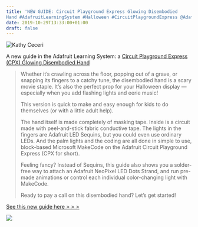 ```yaml
---
title: 'NEW GUIDE: Circuit Playground Express Glowing Disembodied
Hand #AdafruitLearningSystem #Halloween #CircuitPlaygroundExpress @Adafruit @KathyCeceri'
date: 2019-10-29T13:33:00+01:00
draft: false
---
```


![Kathy Ceceri](https://cdn-blog.adafruit.com/uploads/2019/10/GlowHandSequins-1.gif)

A new guide in the Adafruit Learning System: a [Circuit Playground Express (CPX) Glowing Disembodied Hand](https://learn.adafruit.com/cpx-glowing-disembodied-hand/)

> Whether it’s crawling across the floor, popping out of a grave, or snapping its fingers to a catchy tune, the disembodied hand is a scary movie staple. It’s also the perfect prop for your Halloween display — especially when you add flashing lights and eerie music!
> 
> This version is quick to make and easy enough for kids to do themselves (or with a little adult help).
> 
> The hand itself is made completely of masking tape. Inside is a circuit made with peel-and-stick fabric conductive tape. The lights in the fingers are Adafruit LED Sequins, but you could even use ordinary LEDs. And the palm lights and the coding are all done in simple to use, block-based Microsoft MakeCode on the Adafruit Circuit Playground Express (CPX for short).
> 
> Feeling fancy? Instead of Sequins, this guide also shows you a solder-free way to attach an Adafruit NeoPixel LED Dots Strand, and run pre-made animations or control each individual color-changing light with MakeCode.
> 
> Ready to pay a call on this disembodied hand? Let’s get started!

[See this new guide here > > >](https://learn.adafruit.com/cpx-glowing-disembodied-hand/)

![](https://cdn-blog.adafruit.com/uploads/2019/10/unnamed.gif)